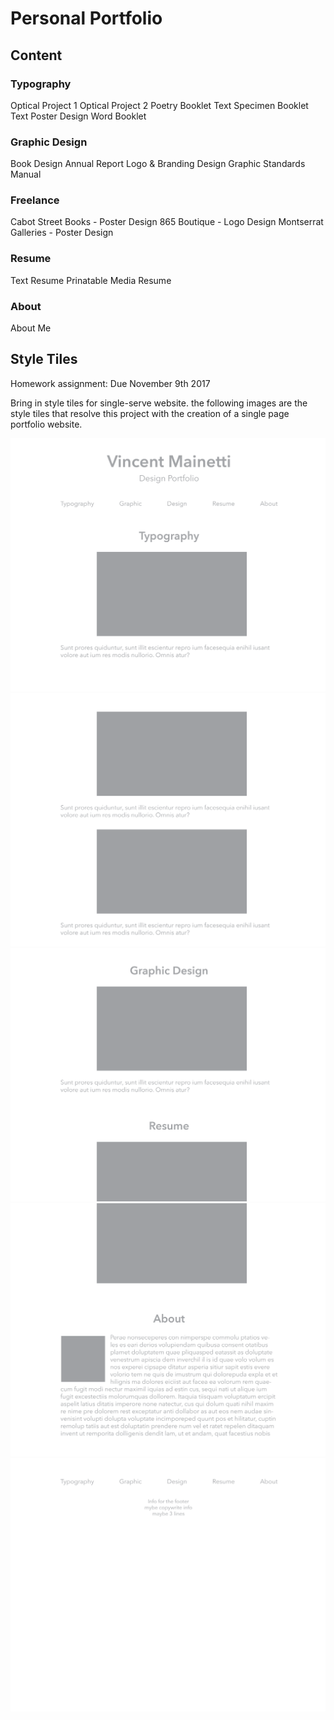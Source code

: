 # Personal Portfolio

## Content
### Typography
Optical Project 1
Optical Project 2
Poetry Booklet
Text Specimen Booklet
Text Poster Design
Word Booklet
### Graphic Design
Book Design
Annual Report
Logo & Branding Design
Graphic Standards Manual 
### Freelance
Cabot Street Books - Poster Design
865 Boutique - Logo Design
Montserrat Galleries - Poster Design
### Resume
Text Resume
Prinatable Media Resume
### About
About Me

## Style Tiles 
Homework assignment: Due November 9th 2017

Bring in style tiles for single-serve website. the following images are the style tiles that resolve this project with the creation of a single page portfolio website.

![style-tile](img/style-tile/style-tile.png)
![style-tile2](img/style-tile/style-tile2.png)
![style-tile3](img/style-tile/style-tile3.png)
![style-tile4](img/style-tile/style-tile4.png)
![style-tile5](img/style-tile/style-tile5.png)

